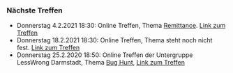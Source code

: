 ### Nächste Treffen

  * Donnerstag 4.2.2021 18:30: Online Treffen, Thema [Remittance](https://en.wikipedia.org/wiki/Remittance). [Link zum Treffen](https://meet.ealokal.de/EADarmstadt)
  * Donnerstag 18.2.2021 18:30: Online Treffen, Thema steht noch nicht fest. [Link zum Treffen](https://meet.ealokal.de/EADarmstadt)
  * Donnerstag 25.2.2020 18:50: Online Treffen der Untergruppe LessWrong Darmstadt, Thema [Bug Hunt](https://www.lesswrong.com/s/qRxTKm7DAftSuTGvj/p/rFjhz5Ks685xHbMXW), [Link zum Treffen](https://meet.ealokal.de/lesswrongDarmstadt) 
